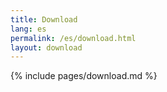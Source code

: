 ```yaml
---
title: Download
lang: es
permalink: /es/download.html
layout: download
---
```


{% include pages/download.md %}